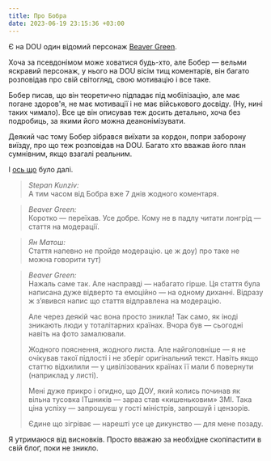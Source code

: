 ```yaml
---
title: Про Бобра
date: 2023-06-19 23:15:36 +03:00
---
```


Є на DOU один відомий персонаж [Beaver Green][1].

Хоча за псевдонімом може ховатися будь-хто, але Бобер — вельми яскравий персонаж, у нього на DOU вісім тищ коментарів, він багато розповідав про свій світогляд, свою мотивацію і все таке.

Бобер писав, що він теоретично підпадає під мобілізацію, але має погане здоров'я, не має мотивації і не має військового досвіду. (Ну, нині таких чимало). Все це він описував теж досить детально, хоча без подробиць, за якими його можна деанонімізувати.

Деякий час тому Бобер зібрався виїхати за кордон, попри заборону виїзду, про що теж розповідав на DOU. Багато хто вважав його план сумнівним, якщо взагалі реальним.

І [ось що][2] було далі.

> _Stepan Kunziv:_ <br>
> А тим часом від Бобра вже 7 днів жодного коментаря.

> _Beaver Green:_<br>
> Коротко — переїхав. Усе добре. Кому не в падлу читати лонгрід — стаття на модерації.

> _Ян Матош:_<br>
> Стаття напевно не пройде модерацію. це ж доу) про таке не можна говорити тут)

> _Beaver Green:_<br>
> Нажаль саме так. Але насправді — набагато гірше. Ця стаття була написана дуже відверто та емоційно — на одному диханні. Відразу ж з’явився напис що стаття відправлена на модерацію.
>
> Але через деякій час вона просто зникла! Так само, як іноді зникають люди у тоталітарних країнах. Вчора був — сьогодні навіть на фото замалювали.
>
> Жодного пояснення, жодного листа. Але найголовніше — я не очікував такої підлості і не зберіг оригінальний текст. Навіть якщо статтю відхилили — у цивілізованих країнах її мали б повернути (наприклад у листі).
>
> Мені дуже прикро і огидно, що ДОУ, який колись починав як вільна тусовка ІТшників — зараз став «кишеньковим» ЗМІ. Така ціна успіху — запрошуєш у гості міністрів, запрошуй і цензорів.
>
> Єдине що зігріває — нарешті усе це дикунство — для мене позаду.

Я утримаюся від висновків. Просто вважаю за необхідне скопіпастити в свій блоґ, поки не зникло.

[1]: https://dou.ua/users/beavergreen/
[2]: https://dou.ua/forums/topic/43697/#2641514
